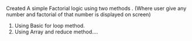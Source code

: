 Created A simple Factorial logic using two methods .
(Where user give any number and factorial of that number is displayed on screen)


1. Using Basic for loop method.
2. Using Array and reduce method....

